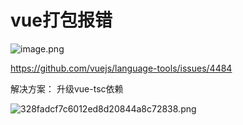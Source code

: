 # vue打包报错

![image.png](https://p1-juejin.byteimg.com/tos-cn-i-k3u1fbpfcp/da978c4ea64e4288b7a97f638d95cf75~tplv-k3u1fbpfcp-watermark.image?)

https://github.com/vuejs/language-tools/issues/4484

解决方案：
升级vue-tsc依赖

![328fadcf7c6012ed8d20844a8c72838.png](https://p9-juejin.byteimg.com/tos-cn-i-k3u1fbpfcp/3d24ae2f59024695a392c9e37891e822~tplv-k3u1fbpfcp-watermark.image?)
